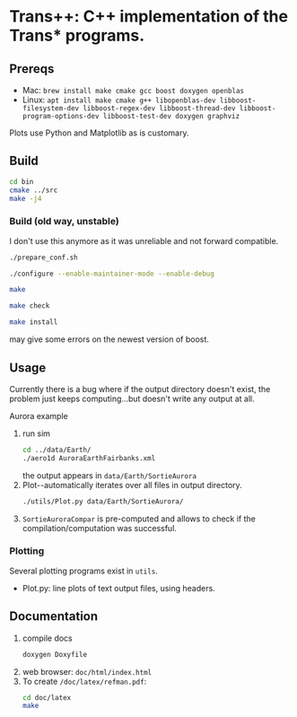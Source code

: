 # Trans++: C++ implementation of the Trans* programs.


## Prereqs

* Mac: `brew install make cmake gcc boost doxygen openblas`
* Linux: `apt install make cmake g++ libopenblas-dev libboost-filesystem-dev libboost-regex-dev libboost-thread-dev libboost-program-options-dev libboost-test-dev doxygen graphviz`

Plots use Python and Matplotlib as is customary.

## Build
```sh
cd bin
cmake ../src
make -j4
```

### Build (old way, unstable)
I don't use this anymore as it was unreliable and not forward compatible.

```sh
./prepare_conf.sh

./configure --enable-maintainer-mode --enable-debug

make

make check

make install
```

may give some errors on the newest version of boost.


## Usage
Currently there is a bug where if the output directory doesn't exist, the problem just keeps computing...but doesn't write any output at all.

Aurora example

1. run sim
   ```sh
   cd ../data/Earth/
   ./aero1d AuroraEarthFairbanks.xml
   ```
   the output appears in `data/Earth/SortieAurora`
2. Plot--automatically iterates over all files in output directory.
   ```sh
   ./utils/Plot.py data/Earth/SortieAurora/
   ```
3. `SortieAuroraCompar` is pre-computed and allows to check if the compilation/computation was successful.

### Plotting
Several plotting programs exist in `utils`.

* Plot.py: line plots of text output files, using headers.

## Documentation

1. compile docs
   ```sh
   doxygen Doxyfile
   ```
2. web browser: `doc/html/index.html`
3. To create `/doc/latex/refman.pdf`:
   ```sh
   cd doc/latex
   make
   ```







